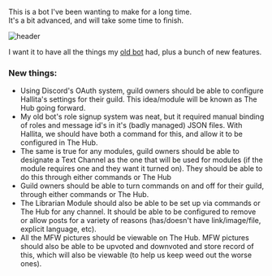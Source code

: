 This is a bot I've been wanting to make for a long time.  
It's a bit advanced, and will take some time to finish.

![header](https://repository-images.githubusercontent.com/234845733/11eb6d80-3afd-11ea-8141-2e4700dd65da)

I want it to have all the things my [old bot](https://github.com/qanazoga/soturi) had, plus a bunch of new features.

### New things:
- Using Discord's OAuth system, guild owners should be able to configure Hallita's settings for their guild. This idea/module will be known as The Hub going forward.
- My old bot's role signup system was neat, but it required manual binding of roles and message id's in it's (badly managed) JSON files. With Hallita, we should have both a command for this, and allow it to be configured in The Hub.
- The same is true for any modules, guild owners should be able to designate a Text Channel as the one that will be used for modules (if the module requires one and they want it turned on). They should be able to do this through either commands or The Hub
- Guild owners should be able to turn commands on and off for their guild, through either commands or The Hub.
- The Librarian Module should also be able to be set up via commands or The Hub for any channel. It should be able to be configured to remove or allow posts for a variety of reasons (has/doesn't have link/image/file, explicit language, etc). 
- All the MFW pictures should be viewable on The Hub. MFW pictures should also be able to be upvoted and downvoted and store record of this, which will also be viewable (to help us keep weed out the worse ones).
